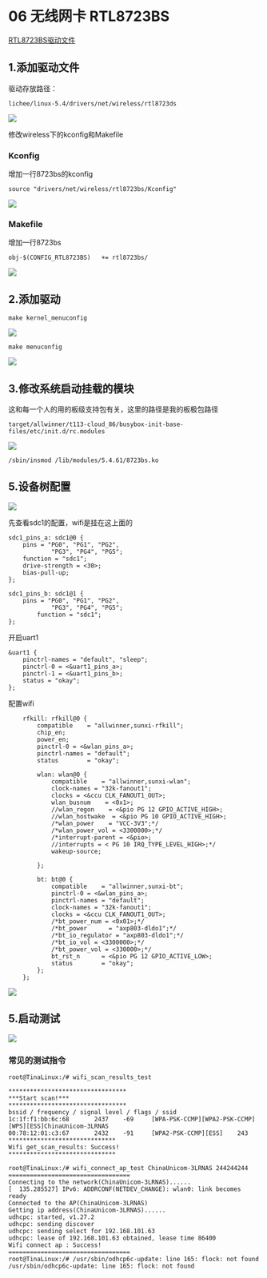 # 06 无线网卡 RTL8723BS

[RTL8723BS驱动文件](./src/rtl8723bs.zip)

## 1.添加驱动文件

驱动存放路径：

```shell
lichee/linux-5.4/drivers/net/wireless/rtl8723ds
```

![](./src/rtl8723_1.png)

修改wireless下的kconfig和Makefile

### Kconfig

增加一行8723bs的kconfig
```shell
source "drivers/net/wireless/rtl8723bs/Kconfig"
```

![](./src/rtl8723_2.png)

### Makefile

增加一行8723bs

```shell
obj-$(CONFIG_RTL8723BS)   += rtl8723bs/
```

![](./src/rtl8723_3.png)

## 2.添加驱动

```shell
make kernel_menuconfig
```

![](./src/rtl8723_4.png)


```shell
make menuconfig 
```

![](./src/rtl8723_5.png)

## 3.修改系统启动挂载的模块

这和每一个人的用的板级支持包有关，这里的路径是我的板极包路径

```shell
target/allwinner/t113-cloud_86/busybox-init-base-files/etc/init.d/rc.modules
```

![](./src/rtl8723_6.png)


```shell
/sbin/insmod /lib/modules/5.4.61/8723bs.ko
```

## 5.设备树配置

![](./src/rtl8723_7.png)

先查看sdc1的配置，wifi是挂在这上面的

```dts
sdc1_pins_a: sdc1@0 {
    pins = "PG0", "PG1", "PG2",
            "PG3", "PG4", "PG5";
    function = "sdc1";
    drive-strength = <30>;
    bias-pull-up;
};

sdc1_pins_b: sdc1@1 {
    pins = "PG0", "PG1", "PG2",
            "PG3", "PG4", "PG5";
        function = "sdc1";
};
```

开启uart1

```dts
&uart1 {
	pinctrl-names = "default", "sleep";
	pinctrl-0 = <&uart1_pins_a>;
	pinctrl-1 = <&uart1_pins_b>;
	status = "okay";
};
```

配置wifi

```dts
	rfkill: rfkill@0 {
		compatible    = "allwinner,sunxi-rfkill";
		chip_en;
		power_en;
		pinctrl-0 = <&wlan_pins_a>;
		pinctrl-names = "default";
		status        = "okay";

		wlan: wlan@0 {
			compatible    = "allwinner,sunxi-wlan";
			clock-names = "32k-fanout1";
			clocks = <&ccu CLK_FANOUT1_OUT>;
			wlan_busnum    = <0x1>;
			//wlan_regon    = <&pio PG 12 GPIO_ACTIVE_HIGH>;
			//wlan_hostwake  = <&pio PG 10 GPIO_ACTIVE_HIGH>;
			/*wlan_power    = "VCC-3V3";*/
			/*wlan_power_vol = <3300000>;*/
			/*interrupt-parent = <&pio>;
			//interrupts = < PG 10 IRQ_TYPE_LEVEL_HIGH>;*/
			wakeup-source;

		};

		bt: bt@0 {
			compatible    = "allwinner,sunxi-bt";
			pinctrl-0 = <&wlan_pins_a>;
			pinctrl-names = "default";
			clock-names = "32k-fanout1";
			clocks = <&ccu CLK_FANOUT1_OUT>;
			/*bt_power_num = <0x01>;*/
			/*bt_power      = "axp803-dldo1";*/
			/*bt_io_regulator = "axp803-dldo1";*/
			/*bt_io_vol = <3300000>;*/
			/*bt_power_vol = <330000>;*/
			bt_rst_n      = <&pio PG 12 GPIO_ACTIVE_LOW>;
			status        = "okay";
		};
	};
```

![](./src/rtl8723_8.png)



## 5.启动测试

![](./src/rtl8723_9.png)

### 常见的测试指令

```shell
root@TinaLinux:/# wifi_scan_results_test

*********************************
***Start scan!***
*********************************
bssid / frequency / signal level / flags / ssid
1c:1f:f1:bb:6c:68       2437    -69     [WPA-PSK-CCMP][WPA2-PSK-CCMP][WPS][ESS]ChinaUnicom-3LRNAS
00:78:12:01:c3:67       2432    -91     [WPA2-PSK-CCMP][ESS]    243
******************************
Wifi get_scan_results: Success!
******************************

```

```shell
root@TinaLinux:/# wifi_connect_ap_test ChinaUnicom-3LRNAS 244244244
==================================
Connecting to the network(ChinaUnicom-3LRNAS)......
[  135.285527] IPv6: ADDRCONF(NETDEV_CHANGE): wlan0: link becomes ready
Connected to the AP(ChinaUnicom-3LRNAS)
Getting ip address(ChinaUnicom-3LRNAS)......
udhcpc: started, v1.27.2
udhcpc: sending discover
udhcpc: sending select for 192.168.101.63
udhcpc: lease of 192.168.101.63 obtained, lease time 86400
Wifi connect ap : Success!
==================================
root@TinaLinux:/# /usr/sbin/odhcp6c-update: line 165: flock: not found
/usr/sbin/odhcp6c-update: line 165: flock: not found
```